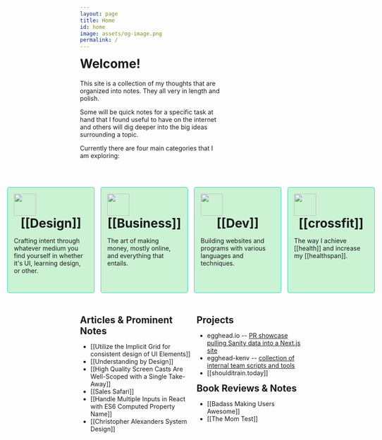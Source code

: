 ```yaml
---
layout: page
title: Home
id: home
image: assets/og-image.png
permalink: /
---
```


<div class="phone-hero">
    <div>
      <img style="margin: auto;
                  width: 75px;
                  height: 75px;
                  " 
           src="../../assets/logo-400.png">
      <h1 class="content-fit" style=" margin:auto; margin-top: 1em;"> Welcome!</h1>
    </div>
    <p>
      This site is a collection of my thoughts that are organized into notes. They all very in length and polish.
    </p>
    <p>
      Some will be quick notes for a specific task at hand that I found useful to have on the internet and others will dig deeper into the big ideas surrounding a topic.
    </p>
    <p>Currently there are four main categories that I am exploring:</p>
</div>

<div class="laptop-hero">
  <div class="text-wrapper">
    <h1 style="margin-top: 0;"> Welcome!</h1>
    <p>
      This site is a collection of my thoughts that are organized into notes. They all very in length and polish.
    </p>
    <p>
      Some will be quick notes for a specific task at hand that I found useful to have on the internet and others will dig deeper into the big ideas surrounding a topic.
    </p>
    <p>Currently there are four main categories that I am exploring:</p>
  </div>
  <img class="plant-hero" style="position: absolute; margin-top: 3em; opacity: 0;" src="../../assets/logo-400.png">
</div>


<div class="breakout">
  <div class="cards" style="display: flex; justify-content: center; flex-wrap: wrap;">
    <div class="card-wrapper">
      <div>
      <img class="image-small" src="../../assets/logo-small.png">
      <h1 class="card-h1">
        [[Design]]
      </h1>
      <p class="card-p">
        Crafting intent through whatever medium you find yourself in whether it's UI, learning design, or other.
      </p>
      </div>
    </div>
    <div class="card-wrapper">
      <div>
      <img class="image-small" src="../../assets/logo-small.png">
      <h1 class="card-h1">
        [[Business]]
      </h1>
      <p class="card-p">
        The art of making money, mostly online, and everything that entails.
      </p>
      </div>
    </div>
    <div class="card-wrapper">
      <div>
      <img class="image-small" src="../../assets/logo-small.png">
      <h1 class="card-h1">
        [[Dev]]
      </h1>
      <p class="card-p">
        Building websites and programs with various languages and techniques.
      </p>
      </div>
    </div>
    <div class="card-wrapper">
      <div>
      <img class="image-small" src="../../assets/logo-small.png">
      <h1 class="card-h1">
        [[crossfit]]
      </h1>
      <p class="card-p">
        The way I achieve [[health]] and increase my [[healthspan]].
      </p>
      </div>
    </div>
  </div>
</div>

<div class="article-flex ">
  <div class="content-fit article-child-align">
    <h2 class="content-fit sm-center-content">Articles & Prominent Notes</h2>
    <ul>
      <li>[[Utilize the Implicit Grid for consistent design of UI Elements]]</li>
      <li>[[Understanding by Design]]</li>
      <li>[[High Quality Screen Casts Are Well-Scoped with a Single Take-Away]]</li>
      <li>[[Sales Safari]]</li>
      <li>[[Handle Multiple Inputs in React with ES6 Computed Property Name]]</li>
      <li>[[Christopher Alexanders System Design]]</li>
    </ul>
  </div>
  <div class="content-fit article-child-align">
    <h2 class="content-fit sm-center-content">Projects</h2>
    <ul>
      <li>egghead.io -- <a href="https://github.com/eggheadio/egghead-next/pull/602">PR showcase pulling Sanity data into a Next.js site</a></li>
      <li>egghead-kenv -- <a href="https://github.com/zacjones93/egghead-kenv">collection of internal team scripts and tools</a></li>
      <li>[[shoulditrain.today]]</li>
    </ul>
    <h2 class="content-fit sm-center-content">Book Reviews & Notes</h2>
    <ul>
      <li>[[Badass Making Users Awesome]]</li>
      <li>[[The Mom Test]]</li>
    </ul>
  </div>
</div>




<style>
  .phone-hero {
    display: block;
  }
  .laptop-hero {
    display: none;
  }
  .wrapper {
    max-width: 54em;
    margin: auto;
  }
  
  .text-wrapper {
    max-width: 23em;
  }
  .image-small {
    width: 50px; height: 50px;
  }
  .card-wrapper {
    padding: 1em;
    margin: .5em;
    background: #CCF2D4; 
    border-radius: 4px; 
    border: 1px solid #27D6B8; 
    width: 12em
  }
  .content-fit {
    width: fit-content;
  }
  .sm-center-content {
    margin: auto;
  }
  .card-h1 {
    width: fit-content; 
    margin: auto;
  }
  .card-p {
    height: 7em;
  }
  .breakout {
    margin:1em -100%; /* old browsers fallback */
    margin:1em calc(50% - 50vw);
    margin-bottom: 3em;
  }

  .article-flex {
    display: flex;
    flex-direction: column;
  }
  
  .article-child-align {
    justify-self: center
  }



  @media screen and (min-width: 800px) {
    .phone-hero {
      display: none;
    }
    .laptop-hero {
      display: flex;
      flex-direction: row;
      justify-content: space-between;
      margin-top: 1em;
      margin-bottom: 3em;
    }
    .article-flex {
      flex-direction: row;
    }
    .article-child-align {
      justify-self: auto;
    }
    .sm-center-content {
      margin: 0;
    }
  }
</style>
 
